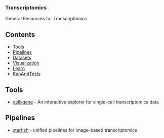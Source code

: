 ### **Transcriptomics**
General Resources for Transcriptomics

## Contents
- [Tools](#Tools)
- [Pipelines](#Pipelines)
- [Datasets](#Datasets)
- [Visualization](#Visualization)
- [Learn](#Learn)
- [RunAndTests](#RunAndTests)

## Tools
- [cellxgene](https://github.com/chanzuckerberg/cellxgene) - An interactive explorer for single-cell transcriptomics data
## Pipelines
- [starfish](https://github.com/spacetx/starfish) - unified pipelines for image-based transcriptomics